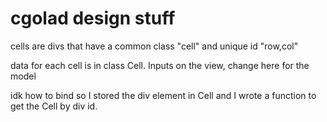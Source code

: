 # cgolad design stuff



cells are divs that have a common class "cell" and unique id "row,col"



data for each cell is in class Cell. Inputs on the view, change here for the model

idk how to bind so I stored the div element in Cell and I wrote a function to get the Cell by div id.